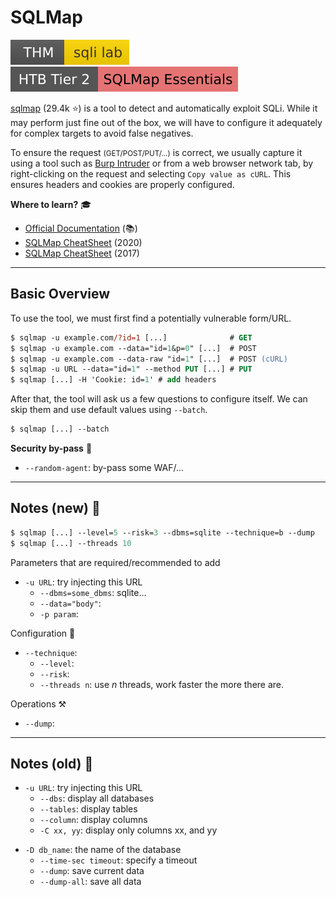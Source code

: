 # SQLMap

[![sqlilab](../../../_badges/thm/sqlilab.svg)](https://tryhackme.com/room/sqlilab)
[![sqlmapessentials](../../../_badges/htb/sqlmapessentials.svg)](https://academy.hackthebox.com/course/preview/sqlmap-essentials)

<div class="row row-cols-md-2"><div>

[sqlmap](https://github.com/sqlmapproject/sqlmap) (29.4k ⭐) is a tool to detect and automatically exploit SQLi. While it may perform just fine out of the box, we will have to configure it adequately for complex targets to avoid false negatives.

To ensure the request <small>(GET/POST/PUT/...)</small> is correct, we usually capture it using a tool such as [Burp Intruder](burp.md) or from a web browser network tab, by right-clicking on the request and selecting `Copy value as cURL`.  This ensures headers and cookies are properly configured.
</div><div>

**Where to learn?** 🎓

* [Official Documentation](https://github.com/sqlmapproject/sqlmap/wiki/Usage) (📚)
* [SQLMap CheatSheet](https://www.daronwolff.com/sqlmap-cheetsheet/) (2020)
* [SQLMap CheatSheet](https://www.security-sleuth.com/sleuth-blog/2017/1/3/sqlmap-cheat-sheet) (2017)
</div></div>

<hr class="sep-both">

## Basic Overview

<div class="row row-cols-lg-2"><div>

To use the tool, we must first find a potentially vulnerable form/URL.

```ps
$ sqlmap -u example.com/?id=1 [...]              # GET
$ sqlmap -u example.com --data="id=1&p=0" [...]  # POST
$ sqlmap -u example.com --data-raw "id=1" [...]  # POST (cURL)
$ sqlmap -u URL --data="id=1" --method PUT [...] # PUT
$ sqlmap [...] -H 'Cookie: id=1' # add headers
```

After that, the tool will ask us a few questions to configure itself. We can skip them and use default values using `--batch`.

```ps
$ sqlmap [...] --batch
```
</div><div>

**Security by-pass** 🔏

* `--random-agent`: by-pass some WAF/...
</div></div>


<hr class="sep-both">

## Notes (new) 👑

<div class="row row-cols-md-2"><div>

```ps
$ sqlmap [...] --level=5 --risk=3 --dbms=sqlite --technique=b --dump
$ sqlmap [...] --threads 10
```

Parameters that are required/recommended to add

* `-u URL`: try injecting this URL
    * `--dbms=some_dbms`: sqlite...
    * `--data="body"`:
    * `-p param`:

</div><div>

Configuration 🐍️

* `--technique`:
    * `--level`:
    * `--risk`:
    * `--threads n`: use $n$ threads, work faster the more there are.

Operations ⚒️

* `--dump`:
</div></div>

<hr class="sep-both">

## Notes (old) 💨

<div class="row row-cols-md-2 mt-4"><div>

* `-u URL`: try injecting this URL
    * `--dbs`: display all databases
    * `--tables`: display tables
    * `--column`: display columns
    * `-C xx, yy`: display only columns xx, and yy

</div><div>

* `-D db_name`: the name of the database
    * `--time-sec timeout`: specify a timeout
    * `--dump`: save current data
    * `--dump-all`: save all data
</div></div>
